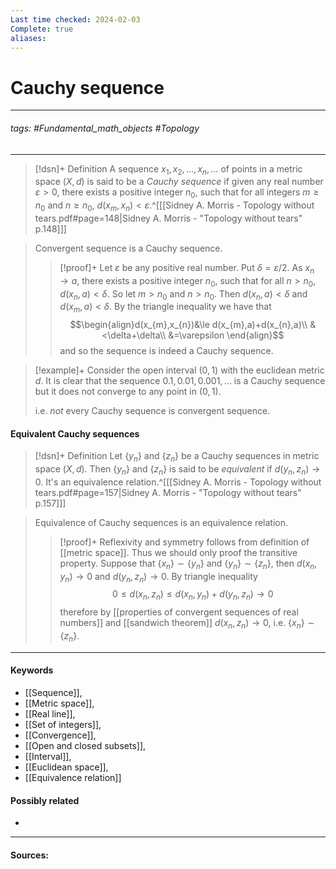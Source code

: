 ```yaml
---
Last time checked: 2024-02-03
Complete: true
aliases:
---
```

# Cauchy sequence
***
###### tags: #Fundamental_math_objects #Topology 
***
>[!dsn]+ Definition
>A sequence $x_{1},x_{2},\dots,x_{n},\dots$ of points in a metric space $(X,d)$ is said to be a *Cauchy sequence* if given any real number $\varepsilon>0$, there exists a positive integer $n_{0}$, such that for all integers $m\ge n_{0}$ and $n\ge n_{0}$, $d(x_{m},x_{n})<\varepsilon$.^[[[Sidney A. Morris - Topology without tears.pdf#page=148|Sidney A. Morris - "Topology without tears" p.148]]]

>Convergent sequence is a Cauchy sequence.
>>[!proof]+
>>Let $\varepsilon$ be any positive real number. Put $\delta=\varepsilon/2$. As $x_{n}\to a$, there exists a positive integer $n_{0}$, such that for all $n>n_{0}$, $d(x_{n},a)<\delta$.
>>So let $m>n_{0}$ and $n>n_{0}$. Then $d(x_{n},a)<\delta$ and $d(x_{m},a)<\delta$. By the triangle inequality we have that
>>$$\begin{align}d(x_{m},x_{n})&\le d(x_{m},a)+d(x_{n},a)\\ &<\delta+\delta\\ &=\varepsilon \end{align}$$
>>and so the sequence is indeed a Cauchy sequence.

>[!example]+
>Consider the open interval $(0,1)$ with the euclidean metric $d$. It is clear that the sequence $0.1,0.01,0.001,\dots$ is a Cauchy sequence but it does not converge to any point in $(0,1)$.
>
>i.e. *not* every Cauchy sequence is convergent sequence.

#### Equivalent Cauchy sequences
>[!dsn]+ Definition
>Let $\{y_{n}\}$ and $\{z_{n}\}$ be a Cauchy sequences in metric space $(X,d)$. Then $\{y_{n}\}$ and $\{z_{n}\}$ is said to be *equivalent* if $d(y_{n},z_{n})\to0$.
>It's an equivalence relation.^[[[Sidney A. Morris - Topology without tears.pdf#page=157|Sidney A. Morris - "Topology without tears" p.157]]]

>Equivalence of Cauchy sequences is an equivalence relation.
>>[!proof]+
>>Reflexivity and symmetry follows from definition of [[metric space]]. Thus we should only proof the transitive property. 
>>Suppose that $\{x_{n}\}\sim\{y_{n}\}$ and $\{y_{n}\}\sim\{z_{n}\}$, then $d(x_{n},y_{n})\to0$ and $d(y_{n},z_{n})\to 0$. By triangle inequality
>>$$0\le d(x_{n},z_{n})\le d(x_{n},y_{n})+d(y_{n},z_{n})\to0$$
>>therefore by [[properties of convergent sequences of real numbers]] and [[sandwich theorem]] $d(x_{n},z_{n})\to 0$, i.e. $\{x_{n}\}\sim\{z_{n}\}$.

***
#### Keywords
- [[Sequence]],
- [[Metric space]],
- [[Real line]],
- [[Set of integers]],
- [[Convergence]],
- [[Open and closed subsets]],
- [[Interval]],
- [[Euclidean space]],
- [[Equivalence relation]]
#### Possibly related
- 
***
#### Sources: